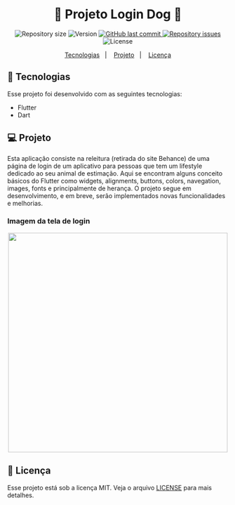 <h1 align="center">
🐶 Projeto Login Dog 🐶
</h1>

<p align="center">

  <img alt="Repository size" src="https://img.shields.io/github/repo-size/AriCamargos/LoginAppDog">
  
  <img alt="Version" src="https://img.shields.io/badge/version-2.8.1-blue">
  
 

  <a href="https://github.com/AriCamargos/LoginAppDog">
    <img alt="GitHub last commit" src="https://img.shields.io/github/last-commit/AriCamargos/LoginAppDog">
  </a>

  <a href="https://github.com/AriCamargos/LoginAppDog/issues">
    <img alt="Repository issues" src="https://img.shields.io/github/issues/AriCamargos/LoginAppDog">
  </a>

  <img alt="License" src="https://img.shields.io/badge/license-MIT-brightgreen">
</p>

<p align="center">
  <a href="#-tecnologias">Tecnologias</a>&nbsp;&nbsp;&nbsp;|&nbsp;&nbsp;&nbsp;
  <a href="#-projeto">Projeto</a>&nbsp;&nbsp;&nbsp;|&nbsp;&nbsp;&nbsp;
  <a href="#-licença">Licença</a>
</p>

## 🚀 Tecnologias

Esse projeto foi desenvolvido com as seguintes tecnologias:

- Flutter
- Dart

## 💻 Projeto
  Esta aplicação consiste na releitura (retirada do site Behance) de uma página de login de um aplicativo para pessoas que tem um lifestyle dedicado ao seu animal de estimação. Aqui se encontram alguns conceito básicos do Flutter como widgets, alignments, buttons, colors, navegation, images, fonts e principalmente de herança. O projeto segue em desenvolvimento, e em breve, serão implementados novas funcionalidades e melhorias.
  
### Imagem da tela de login

<p align="center">
<img src="https://user-images.githubusercontent.com/86811983/146621146-edd18ffe-6c85-4b8d-99c6-a3053645a1bd.jpeg" width="500" >
</p>

## 📝 Licença

Esse projeto está sob a licença MIT. Veja o arquivo [LICENSE](https://www.mit.edu/~amini/LICENSE.md) para mais detalhes.
